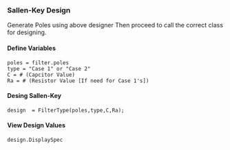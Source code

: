 ### Sallen-Key Design
Generate Poles using above designer
Then proceed to call the correct class for designing.

#### Define Variables
```
poles = filter.poles
type = "Case 1" or "Case 2"
C = # (Capcitor Value)
Ra = # (Resistor Value [If need for Case 1's])
```
#### Desing Sallen-Key
```
design  = FilterType(poles,type,C,Ra);
```
#### View Design Values
```
design.DisplaySpec
```
